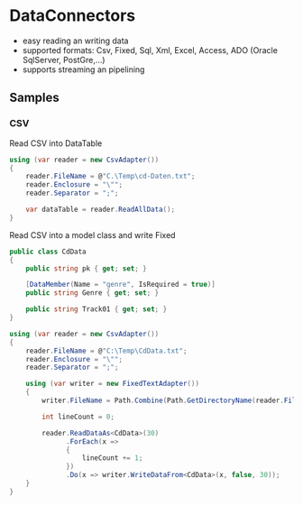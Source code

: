 ﻿# DataConnectors

* easy reading an writing data 
* supported formats: Csv, Fixed, Sql, Xml, Excel, Access, ADO (Oracle SqlServer, PostGre,...) 
* supports streaming an pipelining 

## Samples

### CSV

Read CSV into DataTable
```csharp
using (var reader = new CsvAdapter())
{
    reader.FileName = @"C.\Temp\cd-Daten.txt";
    reader.Enclosure = "\"";
    reader.Separator = ";";

    var dataTable = reader.ReadAllData();
}
```


Read CSV into a model class and write Fixed

```csharp
public class CdData
{
    public string pk { get; set; }

    [DataMember(Name = "genre", IsRequired = true)]
    public string Genre { get; set; }

    public string Track01 { get; set; }
}
```

```csharp
using (var reader = new CsvAdapter())
{
    reader.FileName = @"C:\Temp\CdData.txt";
    reader.Enclosure = "\"";
    reader.Separator = ";";

    using (var writer = new FixedTextAdapter())
    {
        writer.FileName = Path.Combine(Path.GetDirectoryName(reader.FileName), "CdData-Fixed.txt");

        int lineCount = 0;

        reader.ReadDataAs<CdData>(30)
              .ForEach(x =>
              {
                  lineCount += 1;
              })
              .Do(x => writer.WriteDataFrom<CdData>(x, false, 30));
    }
}
```


